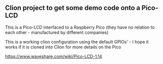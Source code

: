 
## Clion project to get some demo code onto a Pico-LCD

This is a Pico-LCD interfaced to a Raspberry Pico (they have no relation to each other - manufactured by different companies)

This is a working clion configuration using the default GPIOs' - I hope it works if it is cloned into Clion
for more details on the Pico

https://www.waveshare.com/wiki/Pico-LCD-1.14
